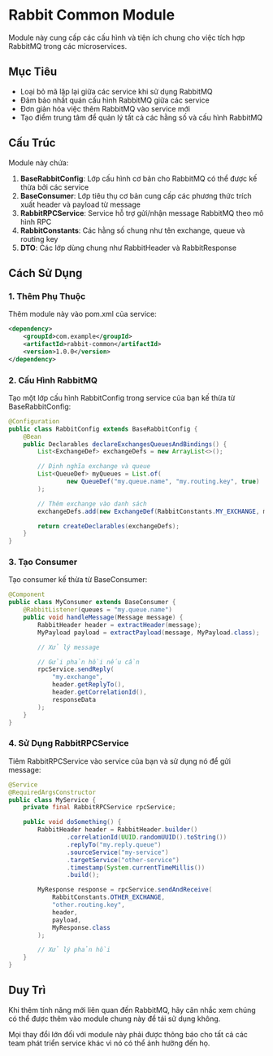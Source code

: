 # Rabbit Common Module

Module này cung cấp các cấu hình và tiện ích chung cho việc tích hợp RabbitMQ trong các microservices.

## Mục Tiêu

- Loại bỏ mã lặp lại giữa các service khi sử dụng RabbitMQ
- Đảm bảo nhất quán cấu hình RabbitMQ giữa các service
- Đơn giản hóa việc thêm RabbitMQ vào service mới
- Tạo điểm trung tâm để quản lý tất cả các hằng số và cấu hình RabbitMQ

## Cấu Trúc

Module này chứa:

1. **BaseRabbitConfig**: Lớp cấu hình cơ bản cho RabbitMQ có thể được kế thừa bởi các service
2. **BaseConsumer**: Lớp tiêu thụ cơ bản cung cấp các phương thức trích xuất header và payload từ message
3. **RabbitRPCService**: Service hỗ trợ gửi/nhận message RabbitMQ theo mô hình RPC
4. **RabbitConstants**: Các hằng số chung như tên exchange, queue và routing key
5. **DTO**: Các lớp dùng chung như RabbitHeader và RabbitResponse

## Cách Sử Dụng

### 1. Thêm Phụ Thuộc

Thêm module này vào pom.xml của service:

```xml
<dependency>
    <groupId>com.example</groupId>
    <artifactId>rabbit-common</artifactId>
    <version>1.0.0</version>
</dependency>
```

### 2. Cấu Hình RabbitMQ

Tạo một lớp cấu hình RabbitConfig trong service của bạn kế thừa từ BaseRabbitConfig:

```java
@Configuration
public class RabbitConfig extends BaseRabbitConfig {
    @Bean
    public Declarables declareExchangesQueuesAndBindings() {
        List<ExchangeDef> exchangeDefs = new ArrayList<>();

        // Định nghĩa exchange và queue
        List<QueueDef> myQueues = List.of(
                new QueueDef("my.queue.name", "my.routing.key", true)
        );

        // Thêm exchange vào danh sách
        exchangeDefs.add(new ExchangeDef(RabbitConstants.MY_EXCHANGE, myQueues));

        return createDeclarables(exchangeDefs);
    }
}
```

### 3. Tạo Consumer

Tạo consumer kế thừa từ BaseConsumer:

```java
@Component
public class MyConsumer extends BaseConsumer {
    @RabbitListener(queues = "my.queue.name")
    public void handleMessage(Message message) {
        RabbitHeader header = extractHeader(message);
        MyPayload payload = extractPayload(message, MyPayload.class);

        // Xử lý message

        // Gửi phản hồi nếu cần
        rpcService.sendReply(
            "my.exchange",
            header.getReplyTo(),
            header.getCorrelationId(),
            responseData
        );
    }
}
```

### 4. Sử Dụng RabbitRPCService

Tiêm RabbitRPCService vào service của bạn và sử dụng nó để gửi message:

```java
@Service
@RequiredArgsConstructor
public class MyService {
    private final RabbitRPCService rpcService;

    public void doSomething() {
        RabbitHeader header = RabbitHeader.builder()
                .correlationId(UUID.randomUUID().toString())
                .replyTo("my.reply.queue")
                .sourceService("my-service")
                .targetService("other-service")
                .timestamp(System.currentTimeMillis())
                .build();

        MyResponse response = rpcService.sendAndReceive(
            RabbitConstants.OTHER_EXCHANGE,
            "other.routing.key",
            header,
            payload,
            MyResponse.class
        );

        // Xử lý phản hồi
    }
}
```

## Duy Trì

Khi thêm tính năng mới liên quan đến RabbitMQ, hãy cân nhắc xem chúng có thể được thêm vào module chung này để tái sử dụng không.

Mọi thay đổi lớn đối với module này phải được thông báo cho tất cả các team phát triển service khác vì nó có thể ảnh hưởng đến họ.
